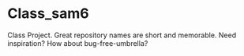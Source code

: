 # Class_sam6
Class Project. Great repository names are short and memorable. Need inspiration? How about bug-free-umbrella?
